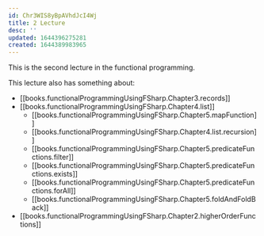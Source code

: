 ```yaml
---
id: Chr3WIS8yBpAVhdJcI4Wj
title: 2 Lecture
desc: ''
updated: 1644396275281
created: 1644389983965
---
```

This is the second lecture in the functional programming.

This lecture also has something about: 
- [[books.functionalProgrammingUsingFSharp.Chapter3.records]]
- [[books.functionalProgrammingUsingFSharp.Chapter4.list]]
  - [[books.functionalProgrammingUsingFSharp.Chapter5.mapFunction]]
  - [[books.functionalProgrammingUsingFSharp.Chapter4.list.recursion]]
  - [[books.functionalProgrammingUsingFSharp.Chapter5.predicateFunctions.filter]]
  - [[books.functionalProgrammingUsingFSharp.Chapter5.predicateFunctions.exists]]
  - [[books.functionalProgrammingUsingFSharp.Chapter5.predicateFunctions.forAll]]
  - [[books.functionalProgrammingUsingFSharp.Chapter5.foldAndFoldBack]]
- [[books.functionalProgrammingUsingFSharp.Chapter2.higherOrderFunctions]]